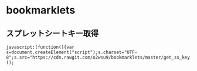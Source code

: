 # bookmarklets

## スプレットシートキー取得
```
javascript:(function(){var s=document.createElement("script");s.charset="UTF-8";s.src="https://cdn.rawgit.com/o2wsu9/bookmarklets/master/get_ss_key.js";document.body.appendChild(s)})();
```
